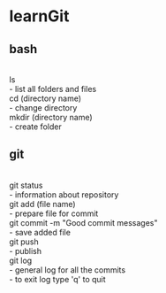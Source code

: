 # learnGit

## bash
<br>
ls<br>
- list all folders and files<br>
cd (directory name)<br>
- change directory<br>
mkdir (directory name)<br>
- create folder<br>

## git
<br>
git status<br>
- information about repository<br>
git add (file name)<br>
- prepare file for commit<br>
git commit -m "Good commit messages"<br>
- save added file<br>
git push<br>
- publish<br>
git log<br>
- general log for all the commits<br>
- to exit log type 'q' to quit<br>